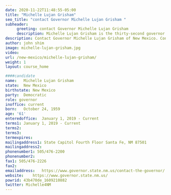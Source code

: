 ```yaml
---
date: 2020-11-22T11:48:55-05:00
title: "Michelle Lujan Grisham"
seo_title: "contact Governor Michelle Lujan Grisham "
subheader:
     greeting: contact Governor Michelle Lujan Grisham 
     description: Michelle Lujan Grisham is the thirty-second governor of the state of New Mexico, the first Democratic Latina to be elected governor in U.S. history. A longtime state Cabinet secretary at both the New Mexico Department of Aging and Long-term Services and Department of Health, Gov. Lujan Grisham has been a leading advocate for senior citizens, veterans and the disabled as well as investments in health care infrastructure and innovative programming that has improved access and quality of care for New Mexicans across the state. She was elected to the U.S. Congress in 2011, serving three terms in Washington on behalf of New Mexico’s 1st Congressional District. Gov. Lujan Grisham was born in Los Alamos and graduated from St. Michael’s High School in Santa Fe before earning undergraduate and law degrees from the University of New Mexico. A 12th-generation New Mexican, she is the mother of two adult children and grandmother of three
description: Contact Governor Michelle Lujan Grisham of New Mexico. Contact information for Michelle Lujan Grisham includes her email address, phone number, and mailing address.
author: john shim
image: michelle-lujan-grisham.jpg
video:
url: /new-mexico/michelle-lujan-grisham/
weight: 1
layout: course_home

####candidate
name:	Michelle Lujan Grisham
state:	New Mexico
birthstate: New Mexico
party:	Democratic
role: governor
inoffice: current
born:	October 24, 1959
age: '61'
enteredoffice:	January 1, 2019 - Current 
terms1: January 1, 2019 - Current
terms2: 
terms3: 
termexpires:	
mailingaddress1: State Capitol Fourth Floor Santa Fe, NM 87501
mailingaddress2:		
phonenumber1: 505/476-2200
phonenumber2:	
fax1: 505/476-2226
fax2: 
emailaddress:	https://www.governor.state.nm.us/contact-the-governor/
website:	https://www.governor.state.nm.us/
powrid: 43b470de_1609210882
twitter: Michelle4NM
---
```




